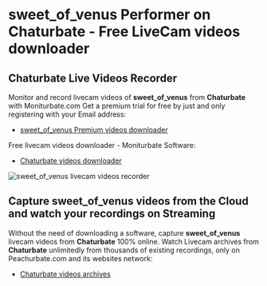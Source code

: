 # sweet_of_venus Performer on Chaturbate - Free LiveCam videos downloader

## Chaturbate Live Videos Recorder

Monitor and record livecam videos of **sweet_of_venus** from **Chaturbate** with Moniturbate.com
Get a premium trial for free by just and only registering with your Email address:
* [sweet_of_venus Premium videos downloader](https://moniturbate.com/request-demo-licence-key.html)

Free livecam videos downloader - Moniturbate Software:
* [Chaturbate videos downloader](https://moniturbate.com/moniturbate-download-software.html)

![sweet_of_venus livecam videos recorder](https://peachurnet.com/templates/moniturbate-software.png)


## Capture sweet_of_venus videos from the Cloud and watch your recordings on Streaming

Without the need of downloading a software, capture **sweet_of_venus** livecam videos from **Chaturbate** 100% online.
Watch Livecam archives from **Chaturbate** unlimitedly from thousands of existing recordings, only on Peachurbate.com and its websites network:
* [Chaturbate videos archives](https://peachurnet.com/)